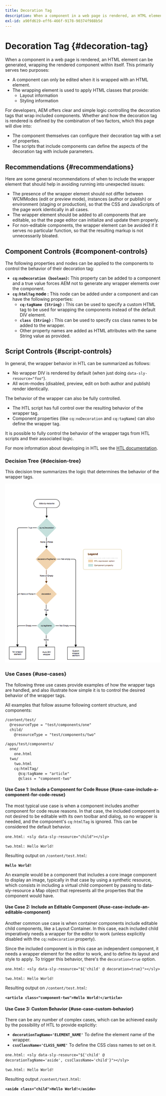 ```yaml
---
title: Decoration Tag
description: When a component in a web page is rendered, an HTML element can be generated, wrapping the rendered component within itself. For developers, AEM offers clear and simple logic controlling the decoration tags that wrap included components.
exl-id: a90fd619-eff6-466f-9178-90374f988b5d
---
```

# Decoration Tag {#decoration-tag}

When a component in a web page is rendered, an HTML element can be generated, wrapping the rendered component within itself. This primarily serves two purposes:

* A component can only be edited when it is wrapped with an HTML element.
* The wrapping element is used to apply HTML classes that provide:
  * Layout information
  * Styling information

For developers, AEM offers clear and simple logic controlling the decoration tags that wrap included components. Whether and how the decoration tag is rendered is defined by the combination of two factors, which this page will dive into:

* The component themselves can configure their decoration tag with a set of properties.
* The scripts that include components can define the aspects of the decoration tag with include parameters.

## Recommendations {#recommendations}

Here are some general recommendations of when to include the wrapper element that should help in avoiding running into unexpected issues:

* The presence of the wrapper element should not differ between WCMModes (edit or preview mode), instances (author or publish) or environment (staging or production), so that the CSS and JavaScripts of the page work identically in all cases.
* The wrapper element should be added to all components that are editable, so that the page editor can initialize and update them properly.
* For non-editable components, the wrapper element can be avoided if it serves no particular function, so that the resulting markup is not unnecessarily bloated.

## Component Controls {#component-controls}

The following properties and nodes can be applied to the components to control the behavior of their decoration tag:

* **`cq:noDecoration {boolean}`:** This property can be added to a component and a true value forces AEM not to generate any wrapper elements over the component.
* **`cq:htmlTag` node :** This node can be added under a component and can have the following properties:
  * **`cq:tagName {String}` :** This can be used to specify a custom HTML tag to be used for wrapping the components instead of the default DIV element.
  * **`class {String}` :** This can be used to specify css class names to be added to the wrapper.
  * Other property names are added as HTML attributes with the same String value as provided.

## Script Controls {#script-controls}

In general, the wrapper behavior in HTL can be summarized as follows:

* No wrapper DIV is rendered by default (when just doing `data-sly-resource="foo"`).
* All wcm-modes (disabled, preview, edit on both author and publish) render identically.

The behavior of the wrapper can also be fully controlled.

* The HTL script has full control over the resulting behavior of the wrapper tag.
* Component properties (like `cq:noDecoration` and `cq:tagName`) can also define the wrapper tag.

It is possible to fully control the behavior of the wrapper tags from HTL scripts and their associated logic.

For more information about developing in HTL see the [HTL documentation](https://experienceleague.adobe.com/docs/experience-manager-htl/using/overview.html).

### Decision Tree {#decision-tree}

This decision tree summarizes the logic that determines the behavior of the wrapper tags.

![Decision tree](assets/decoration-tag-decision-tree.png)

### Use Cases {#use-cases}

The following three use cases provide examples of how the wrapper tags are handled, and also illustrate how simple it is to control the desired behavior of the wrapper tags.

All examples that follow assume following content structure, and components:

```
/content/test/
  @resourceType = "test/components/one"
  child/
    @resourceType = "test/components/two"

```

```
/apps/test/components/
  one/
    one.html
  two/
    two.html
    cq:htmlTag/
      @cq:tagName = "article"
      @class = "component-two"
```

#### Use Case 1: Include a Component for Code Reuse {#use-case-include-a-component-for-code-reuse}

The most typical use case is when a component includes another component for code reuse reasons. In that case, the included component is not desired to be editable with its own toolbar and dialog, so no wrapper is needed, and the component's `cq:htmlTag` is ignored. This can be considered the default behavior.

`one.html: <sly data-sly-resource="child"></sly>`

`two.html: Hello World!`

Resulting output on `/content/test.html`:

**`Hello World!`**

An example would be a component that includes a core image component to display an image, typically in that case by using a synthetic resource, which consists in including a virtual child component by passing to data-sly-resource a Map object that represents all the properties that the component would have.

#### Use Case 2: Include an Editable Component {#use-case-include-an-editable-component}

Another common use case is when container components include editable child components, like a Layout Container. In this case, each included child imperatively needs a wrapper for the editor to work (unless explicitly disabled with the `cq:noDecoration` property).

Since the included component is in this case an independent component, it needs a wrapper element for the editor to work, and to define its layout and style to apply. To trigger this behavior, there's the `decoration=true` option.

`one.html: <sly data-sly-resource="${'child' @ decoration=true}"></sly>`

`two.html: Hello World!`

Resulting output on `/content/test.html`:

**`<article class="component-two">Hello World!</article>`**

#### Use Case 3: Custom Behavior {#use-case-custom-behavior}

There can be any number of complex cases, which can be achieved easily by the possibility of HTL to provide explicitly:

* **`decorationTagName='ELEMENT_NAME'`** To define the element name of the wrapper.
* **`cssClassName='CLASS_NAME'`** To define the CSS class names to set on it.

`one.html: <sly data-sly-resource="${'child' @ decorationTagName='aside', cssClassName='child'}"></sly>`

`two.html: Hello World!`

Resulting output `/content/test.html`:

**`<aside class="child">Hello World!</aside>`**
